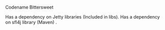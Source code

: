 Codename Bittersweet

Has a dependency on Jetty libraries (Included in libs).
Has a dependency on sfl4j library (Maven) .
